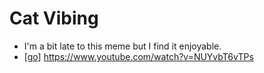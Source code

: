 # Cat Vibing

- I'm a bit late to this meme but I find it enjoyable.
- [[go]] https://www.youtube.com/watch?v=NUYvbT6vTPs


[//begin]: # "Autogenerated link references for markdown compatibility"
[go]: go "Go"
[//end]: # "Autogenerated link references"
